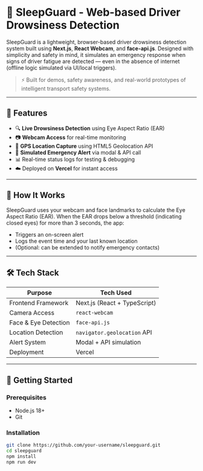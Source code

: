 # 🚨 SleepGuard - Web-based Driver Drowsiness Detection

SleepGuard is a lightweight, browser-based driver drowsiness detection system built using **Next.js**, **React Webcam**, and **face-api.js**. Designed with simplicity and safety in mind, it simulates an emergency response when signs of driver fatigue are detected — even in the absence of internet (offline logic simulated via UI/local triggers).

> ⚡ Built for demos, safety awareness, and real-world prototypes of intelligent transport safety systems.

---

## 🌟 Features

- 🔍 **Live Drowsiness Detection** using Eye Aspect Ratio (EAR)
- 📷 **Webcam Access** for real-time monitoring
- 📍 **GPS Location Capture** using HTML5 Geolocation API
- 🚨 **Simulated Emergency Alert** via modal & API call
- 📊 Real-time status logs for testing & debugging
- ☁️ Deployed on **Vercel** for instant access

---

## 📸 How It Works

SleepGuard uses your webcam and face landmarks to calculate the Eye Aspect Ratio (EAR). When the EAR drops below a threshold (indicating closed eyes) for more than 3 seconds, the app:
- Triggers an on-screen alert
- Logs the event time and your last known location
- (Optional: can be extended to notify emergency contacts)

---

## 🛠️ Tech Stack

| Purpose              | Tech Used                    |
|----------------------|------------------------------|
| Frontend Framework   | Next.js (React + TypeScript) |
| Camera Access        | `react-webcam`               |
| Face & Eye Detection | `face-api.js`                |
| Location Detection   | `navigator.geolocation` API  |
| Alert System         | Modal + API simulation       |
| Deployment           | Vercel                       |

---

## 🚀 Getting Started

### Prerequisites

- Node.js 18+
- Git

### Installation

```bash
git clone https://github.com/your-username/sleepguard.git
cd sleepguard
npm install
npm run dev
